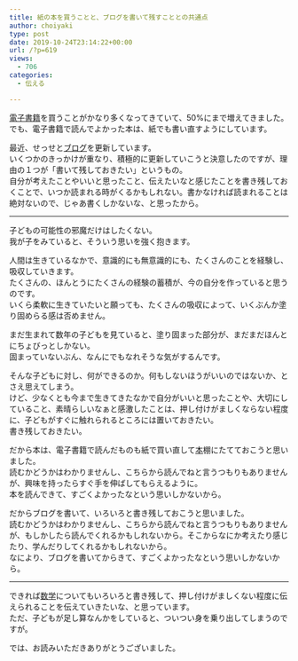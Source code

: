 ```yaml
---
title: 紙の本を買うことと、ブログを書いて残すこととの共通点
author: choiyaki
type: post
date: 2019-10-24T23:14:22+00:00
url: /?p=619
views:
  - 706
categories:
  - 伝える

---
```

[電子書籍][1]を買うことがかなり多くなってきていて、50%にまで増えてきました。  
でも、電子書籍で読んでよかった本は、紙でも書い直すようにしています。

最近、せっせと<a href="https://scrapbox.io/choiyaki-hondana/%E3%83%96%E3%83%AD%E3%82%B0" draggable="false">ブログ</a>を更新しています。  
いくつかのきっかけが重なり、積極的に更新していこうと決意したのですが、理由の１つが「書いて残しておきたい」というもの。  
自分が考えたことやいいと思ったこと、伝えたいなと感じたことを書き残しておくことで、いつか読まれる時がくるかもしれない。書かなければ読まれることは絶対ないので、じゃあ書くしかないな、と思ったから。

* * *

子どもの可能性の邪魔だけはしたくない。  
我が子をみていると、そういう思いを強く抱きます。

人間は生きているなかで、意識的にも無意識的にも、たくさんのことを経験し、吸収していきます。  
たくさんの、ほんとうにたくさんの経験の蓄積が、今の自分を作っていると思うのです。  
いくら柔軟に生きていたいと願っても、たくさんの吸収によって、いくぶんか塗り固めらる感は否めません。

まだ生まれて数年の子どもを見ていると、塗り固まった部分が、まだまだほんとにちょびっとしかない。  
固まっていないぶん、なんにでもなれそうな気がするんです。

そんな子どもに対し、何ができるのか。何もしないほうがいいのではないか、とさえ思えてしまう。  
けど、少なくとも今まで生きてきたなかで自分がいいと思ったことや、大切にしていること、素晴らしいなぁと感激したことは、押し付けがましくならない程度に、子どもがすぐに触れられるところには置いておきたい。  
書き残しておきたい。

だから本は、電子書籍で読んだものも紙で買い直して[本][2]棚にたてておこうと思いました。  
読むかどうかはわかりませんし、こちらから読んでねと言うつもりもありませんが、興味を持ったらすぐ手を伸ばしてもらえるように。  
本を読んできて、すごくよかったなという思いしかないから。

だからブログを書いて、いろいろと書き残しておこうと思いました。  
読むかどうかはわかりませんし、こちらから読んでねと言うつもりもありませんが、もしかしたら読んでくれるかもしれないから。そこからなにか考えたり感じたり、学んだりしてくれるかもしれないから。  
なにより、ブログを書いてからきて、すごくよかったなという思いしかないから。

* * *

できれば[数学][3]についてもいろいろと書き残して、押し付けがましくない程度に伝えられることを伝えていきたいな、と思っています。  
ただ、子どもが足し算なんかをしていると、ついつい身を乗り出してしまうのですが。

では、お読みいただきありがとうございました。

 [1]: https://scrapbox.io/choiyaki-hondana/%E9%9B%BB%E5%AD%90%E6%9B%B8%E7%B1%8D
 [2]: https://scrapbox.io/choiyaki-hondana/%E6%9C%AC
 [3]: https://scrapbox.io/choiyaki-hondana/%E6%95%B0%E5%AD%A6